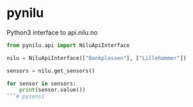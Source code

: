 # pynilu
Python3 interface to api.nilu.no

```python
from pynilu.api import NiluApiInterface

nilu = NiluApiInterface(["Bankplassen"], ["Lillehammer"])

sensors = nilu.get_sensors()

for sensor in sensors:
    print(sensor.value())
```# pysensi
